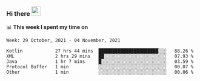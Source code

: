 ### Hi there <a href="https://www.gautamkrishnar.com/"><img src="https://media.giphy.com/media/hvRJCLFzcasrR4ia7z/giphy.gif" width="25px"></a>

📊 **This week I spent my time on**

<!--START_SECTION:waka-->
```text
Week: 29 October, 2021 - 04 November, 2021

Kotlin            27 hrs 44 mins  ██████████████████████░░░   88.26 % 
XML               2 hrs 29 mins   ██░░░░░░░░░░░░░░░░░░░░░░░   07.93 % 
Java              1 hr 7 mins     █░░░░░░░░░░░░░░░░░░░░░░░░   03.59 % 
Protocol Buffer   1 min           ░░░░░░░░░░░░░░░░░░░░░░░░░   00.07 % 
Other             1 min           ░░░░░░░░░░░░░░░░░░░░░░░░░   00.06 % 
```
<!--END_SECTION:waka-->

